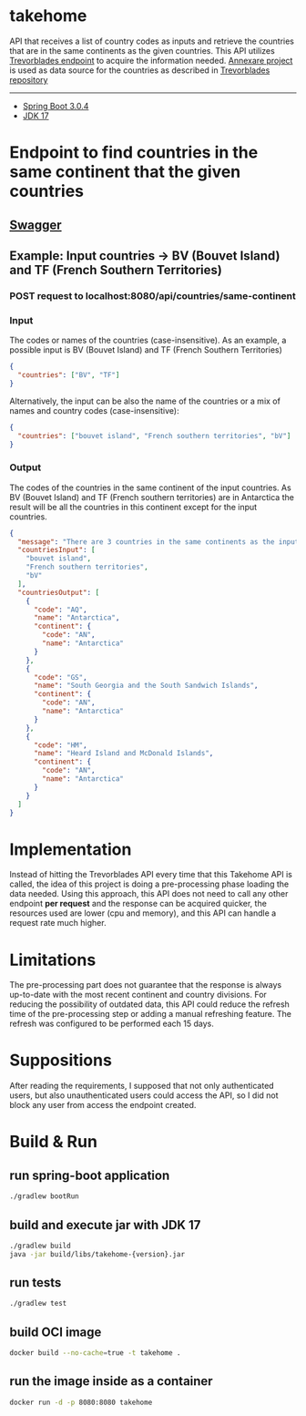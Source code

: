 # takehome
API that receives a list of country codes as inputs and retrieve the countries that are in the same continents as the given countries.
This API utilizes [Trevorblades endpoint](https://countries.trevorblades.com/graphql) to acquire the information needed.
[Annexare project](https://annexare.github.io/Countries/) is used as data source for the countries as described in [Trevorblades repository](https://github.com/trevorblades/countries)  

<hr>

* [Spring Boot 3.0.4](https://start.spring.io/)
* [JDK 17](https://www.oracle.com/java/technologies/javase/jdk17-archive-downloads.html)

# Endpoint to find countries in the same continent that the given countries

## [Swagger](http://localhost:8080/swagger-ui/index.html) 

## Example: Input countries -> BV (Bouvet Island) and TF (French Southern Territories)

### POST request to localhost:8080/api/countries/same-continent

### Input
The codes or names of the countries (case-insensitive).
As an example, a possible input is BV (Bouvet Island) and TF (French Southern Territories)

```json
{
  "countries": ["BV", "TF"] 
}
```

Alternatively, the input can be also the name of the countries or a mix of names and country codes (case-insensitive):

```json
{
  "countries": ["bouvet island", "French southern territories", "bV"] 
}
```

### Output
The codes of the countries in the same continent of the input countries. 
As BV (Bouvet Island) and TF (French southern territories) are in Antarctica the result will be all the countries 
in this continent except for the input countries.

```json
{
  "message": "There are 3 countries in the same continents as the input countries bouvet island,French southern territories,bV",
  "countriesInput": [
    "bouvet island",
    "French southern territories",
    "bV"
  ],
  "countriesOutput": [
    {
      "code": "AQ",
      "name": "Antarctica",
      "continent": {
        "code": "AN",
        "name": "Antarctica"
      }
    },
    {
      "code": "GS",
      "name": "South Georgia and the South Sandwich Islands",
      "continent": {
        "code": "AN",
        "name": "Antarctica"
      }
    },
    {
      "code": "HM",
      "name": "Heard Island and McDonald Islands",
      "continent": {
        "code": "AN",
        "name": "Antarctica"
      }
    }
  ]
}
```

# Implementation
Instead of hitting the Trevorblades API every time that this Takehome API is called, the idea of this project is doing a pre-processing
phase loading the data needed. Using this approach, this API does not need to call any other endpoint **per request** and 
the response can be acquired quicker, the resources used are lower (cpu and memory), and this API can handle a request rate much higher.      

# Limitations
The pre-processing part does not guarantee that the response is always up-to-date with the most recent continent and country divisions. 
For reducing the possibility of outdated data, this API could reduce the refresh time of the pre-processing step or adding a manual refreshing feature. 
The refresh was configured to be performed each 15 days.

# Suppositions
After reading the requirements, I supposed that not only authenticated users, but also unauthenticated users could access the API, 
so I did not block any user from access the endpoint created.

# Build & Run 

## run spring-boot application
```bash
./gradlew bootRun
```

## build and execute jar with JDK 17
```bash
./gradlew build
java -jar build/libs/takehome-{version}.jar
```

## run tests
```bash
./gradlew test
```

## build OCI image  
```bash
docker build --no-cache=true -t takehome .
```

## run the image inside as a container
```bash
docker run -d -p 8080:8080 takehome
```